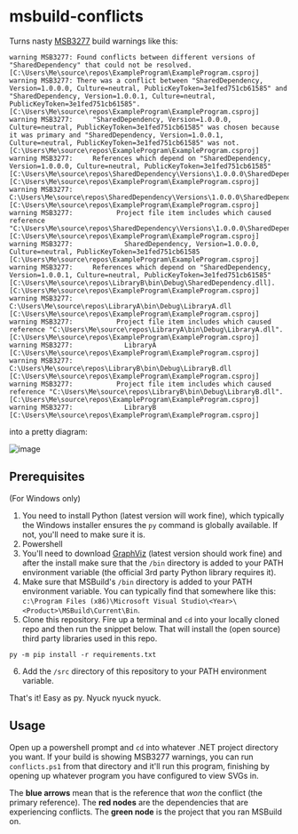 # msbuild-conflicts

Turns nasty [MSB3277](https://docs.microsoft.com/en-us/visualstudio/msbuild/errors/msb3277?view=vs-2022) build warnings like this:
```
warning MSB3277: Found conflicts between different versions of "SharedDependency" that could not be resolved. [C:\Users\Me\source\repos\ExampleProgram\ExampleProgram.csproj]
warning MSB3277: There was a conflict between "SharedDependency, Version=1.0.0.0, Culture=neutral, PublicKeyToken=3e1fed751cb61585" and "SharedDependency, Version=1.0.0.1, Culture=neutral, PublicKeyToken=3e1fed751cb61585". [C:\Users\Me\source\repos\ExampleProgram\ExampleProgram.csproj]
warning MSB3277:     "SharedDependency, Version=1.0.0.0, Culture=neutral, PublicKeyToken=3e1fed751cb61585" was chosen because it was primary and "SharedDependency, Version=1.0.0.1, Culture=neutral, PublicKeyToken=3e1fed751cb61585" was not. [C:\Users\Me\source\repos\ExampleProgram\ExampleProgram.csproj]
warning MSB3277:     References which depend on "SharedDependency, Version=1.0.0.0, Culture=neutral, PublicKeyToken=3e1fed751cb61585" [C:\Users\Me\source\repos\SharedDependency\Versions\1.0.0.0\SharedDependency.dll]. [C:\Users\Me\source\repos\ExampleProgram\ExampleProgram.csproj]
warning MSB3277:         C:\Users\Me\source\repos\SharedDependency\Versions\1.0.0.0\SharedDependency.dll [C:\Users\Me\source\repos\ExampleProgram\ExampleProgram.csproj]
warning MSB3277:           Project file item includes which caused reference "C:\Users\Me\source\repos\SharedDependency\Versions\1.0.0.0\SharedDependency.dll". [C:\Users\Me\source\repos\ExampleProgram\ExampleProgram.csproj]
warning MSB3277:             SharedDependency, Version=1.0.0.0, Culture=neutral, PublicKeyToken=3e1fed751cb61585 [C:\Users\Me\source\repos\ExampleProgram\ExampleProgram.csproj]
warning MSB3277:     References which depend on "SharedDependency, Version=1.0.0.1, Culture=neutral, PublicKeyToken=3e1fed751cb61585" [C:\Users\Me\source\repos\LibraryB\bin\Debug\SharedDependency.dll]. [C:\Users\Me\source\repos\ExampleProgram\ExampleProgram.csproj]
warning MSB3277:         C:\Users\Me\source\repos\LibraryA\bin\Debug\LibraryA.dll [C:\Users\Me\source\repos\ExampleProgram\ExampleProgram.csproj]
warning MSB3277:           Project file item includes which caused reference "C:\Users\Me\source\repos\LibraryA\bin\Debug\LibraryA.dll". [C:\Users\Me\source\repos\ExampleProgram\ExampleProgram.csproj]
warning MSB3277:             LibraryA [C:\Users\Me\source\repos\ExampleProgram\ExampleProgram.csproj]
warning MSB3277:         C:\Users\Me\source\repos\LibraryB\bin\Debug\LibraryB.dll [C:\Users\Me\source\repos\ExampleProgram\ExampleProgram.csproj]
warning MSB3277:           Project file item includes which caused reference "C:\Users\Me\source\repos\LibraryB\bin\Debug\LibraryB.dll". [C:\Users\Me\source\repos\ExampleProgram\ExampleProgram.csproj]
warning MSB3277:             LibraryB [C:\Users\Me\source\repos\ExampleProgram\ExampleProgram.csproj]			
```

into a pretty diagram:

![image](https://user-images.githubusercontent.com/8726792/186794177-0cd378b1-8014-41be-a6c8-a4019916bc3e.png)

## Prerequisites

(For Windows only)

1. You need to install Python (latest version will work fine), which typically the Windows installer ensures the `py` command is globally available. If not, you'll need to make sure it is.
1. Powershell
1. You'll need to download [GraphViz](https://www.graphviz.org/download/) (latest version should work fine) and after the install make sure that the `/bin` directory is added to your PATH environment variable (the official 3rd party Python library requires it).
1. Make sure that MSBuild's `/bin` directory is added to your PATH environment variable. You can typically find that somewhere like this: `c:\Program Files (x86)\Microsoft Visual Studio\<Year>\<Product>\MSBuild\Current\Bin`.
1. Clone this repository. Fire up a terminal and `cd` into your locally cloned repo and then run the snippet below. That will install the (open source) third party libraries used in this repo.
```
py -m pip install -r requirements.txt
```
6. Add the `/src` directory of this repository to your PATH environment variable.

That's it! Easy as py. Nyuck nyuck nyuck.

## Usage

Open up a powershell prompt and `cd` into whatever .NET project directory you want. If your build is showing MSB3277 warnings, you can run `conflicts.ps1` from that directory and it'll run this program, finishing by opening up whatever program you have configured to view SVGs in.

The **blue arrows** mean that is the reference that _won_ the conflict (the primary reference). The **red nodes** are the dependencies that are experiencing conflicts. The **green node** is the project that you ran MSBuild on.
